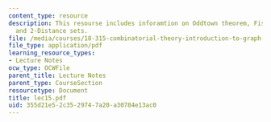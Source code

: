 ```yaml
---
content_type: resource
description: This resourse includes inforamtion on Oddtown theorem, Fisher's inequality,
  and 2-Distance sets.
file: /media/courses/18-315-combinatorial-theory-introduction-to-graph-theory-extremal-and-enumerative-combinatorics-spring-2005/355d21e52c3529747a20a30784e13ac0_lec15.pdf
file_type: application/pdf
learning_resource_types:
- Lecture Notes
ocw_type: OCWFile
parent_title: Lecture Notes
parent_type: CourseSection
resourcetype: Document
title: lec15.pdf
uid: 355d21e5-2c35-2974-7a20-a30784e13ac0
---
```

